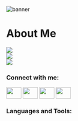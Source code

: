 ![banner](https://user-images.githubusercontent.com/85990803/218291745-8d0b1b70-f080-4d27-b10c-0a5874ded10c.png)
# About Me
<div align="center">
  <div style="display: flex;">
    <img src="https://github-readme-stats.vercel.app/api?username=chienpro987654&show_icons=true&theme=dracula#gh-dark-mode-only" />
<!--     <img src="https://github-readme-stats.vercel.app/api?username=chienpro987654&show_icons=true&theme=default#gh-light-mode-only" /> -->
  </div>
</div>

<div align="center">
  <div style="display: flex;">
    <img src="https://github-readme-stats.vercel.app/api/top-langs/?username=anuraghazra&layout=compact&langs_count=8" />
  </div>
</div>

<div align="center">
  <div style="display: flex;">
    <img src="http://github-readme-streak-stats.herokuapp.com?user=chienpro987654&theme=tokyonight&date_format=j%2Fn%5B%2FY%5D" />
  </div>
</div>


<h3 align="left">Connect with me:</h3>
<p align="left">
<a href="https://www.facebook.com/Loi.Tran.0906" target="blank"><img align="center" src="https://cdn.jsdelivr.net/npm/simple-icons@3.0.1/icons/facebook.svg" alt="" height="30" width="40" /></a>
<a href="https://www.linkedin.com/in/loi-tran-b001a8261/" target="blank"><img align="center" src="https://cdn.jsdelivr.net/npm/simple-icons@3.0.1/icons/linkedin.svg" alt="" height="30" width="40" /></a>
<a href="your link" target="blank"><img align="center" src="https://cdn.jsdelivr.net/npm/simple-icons@3.0.1/icons/instagram.svg" alt="" height="30" width="40" /></a>
<a href="discordapp.com/users/602846091284840468" target="blank"><img align="center" src="https://cdn.jsdelivr.net/npm/simple-icons@3.0.1/icons/discord.svg" alt="" height="30" width="40" /></a>
</p>

<h3 align="left">Languages and Tools:</h3>

